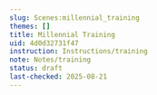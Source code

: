 ```yaml
---
slug: Scenes:millennial_training
themes: []
title: Millennial Training
uid: 4d0d32731f47
instruction: Instructions/training
note: Notes/training
status: draft
last-checked: 2025-08-21
---
```

